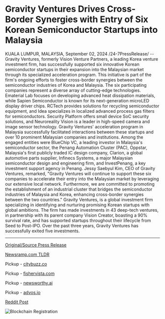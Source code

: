 # Gravity Ventures Drives Cross-Border Synergies with Entry of Six Korean Semiconductor Startups into Malaysia

KUALA LUMPUR, MALAYSIA, September 02, 2024 /24-7PressRelease/ -- Gravity Ventures, formerly Vision Venture Partners, a leading Korea venture investment firm, has successfully supported six innovative Korean semiconductor startups in their expansion into the Malaysian market through its specialized acceleration program. This initiative is part of the firm's ongoing efforts to foster cross-border synergies between the semiconductor industries of Korea and Malaysia.  The six participating companies represent a diverse array of cutting-edge technologies. Ematerial Lab focuses on developing advanced heat dissipation materials, while Sapien Semiconductor is known for its next-generation microLED display driver chips. RCTech provides solutions for recycling semiconductor equipment, and Idea specializes in localized advanced process gas filters for semiconductors. Security Platform offers small device SoC security solutions, and Neuroreality Vision is a leader in high-speed camera and image sensor technology.  Gravity Ventures' acceleration program in Malaysia successfully facilitated interactions between these startups and over 10 prominent Malaysian companies and institutions. Among the engaged entities were BlueChip VC, a leading investor in Malaysia's semiconductor sector, the Penang Automation Cluster (PAC), Oppstar, Malaysia's first publicly traded IC design company, Clarion, a global automotive parts supplier, Infinecs Systems, a major Malaysian semiconductor design and engineering firm, and InvestPenang, a key investment support agency in Penang.  Jessy Saebyul Kim, CEO of Gravity Ventures, remarked, "Gravity Ventures will continue to support these six companies to accelerate their entry into the Malaysian market by leveraging our extensive local network. Furthermore, we are committed to promoting the establishment of an industrial cluster that bridges the semiconductor industries of Malaysia and Korea, enhancing cross-border synergies between the two countries."  Gravity Ventures, is a global investment firm specializing in identifying and nurturing promising Korean startups with global ambitions. The firm has made investments in 43 deep-tech ventures, in partnership with its parent company Vision Creator, boasting a 90% survival rate, and has supported startups throughout their lifecycle from Seed to Post-IPO. Over the past three years, Gravity Ventures has successfully exited five investments. 

---

[Original/Source Press Release](https://www.24-7pressrelease.com/press-release/513956/gravity-ventures-drives-cross-border-synergies-with-entry-of-six-korean-semiconductor-startups-into-malaysia)
                    

[Newsramp.com TLDR](https://newsramp.com/curated-news/gravity-ventures-supports-korean-semiconductor-startups-expansion-into-malaysian-market/43dc4c8b0a5131b1a9b74543beb10336) 


Pickup - [citybuzz.co](https://citybuzz.co/2024/09/02/korean-semiconductor-startups-expand-into-malaysia-with-gravity-ventures-support)

Pickup - [fishervista.com](https://fishervista.com/en/gravity-ventures-facilitates-entry-of-six-korean-semiconductor-startups-into-malaysian-market/20246429)

Pickup - [newsworthy.ai](https://newsworthy.ai/en/gravity-ventures-facilitates-malaysian-market-entry-for-six-korean-semiconductor-startups/20246429)

Pickup - [advos.io](https://advos.io/en/gravity-ventures-facilitates-entry-of-six-korean-semiconductor-startups-into-malaysia/20246429)
 



[Reddit Post](https://www.reddit.com/r/newsramp/comments/1f74hhw/gravity_ventures_supports_korean_semiconductor/) 



![Blockchain Registration](https://cdn.newsramp.app/24-7PressRelease/qrcode/249/2/hint9rZF.webp)